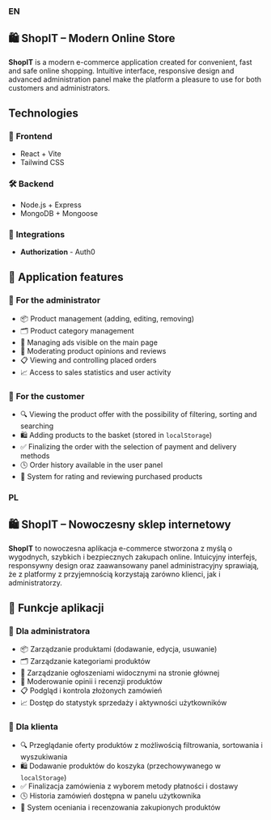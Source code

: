 ### EN
## 🛍️ ShopIT – Modern Online Store
**ShopIT** is a modern e-commerce application created for convenient, fast and safe online shopping. Intuitive interface, responsive design and advanced administration panel make the platform a pleasure to use for both customers and administrators.

## **Technologies**
### 🎨 **Frontend**
- React + Vite
- Tailwind CSS

### 🛠️ **Backend**
- Node.js + Express
- MongoDB + Mongoose

### 🔗 **Integrations**
- **Authorization** - Auth0

## 🔧 Application features

### 👤 **For the administrator**
* 📦 Product management (adding, editing, removing)
* 🗂️ Product category management
* 📢 Managing ads visible on the main page
* 💬 Moderating product opinions and reviews
* 📋 Viewing and controlling placed orders
* 📈 Access to sales statistics and user activity

### 🛒 **For the customer**
* 🔍 Viewing the product offer with the possibility of filtering, sorting and searching
* 🛍️ Adding products to the basket (stored in `localStorage`)
* ✅ Finalizing the order with the selection of payment and delivery methods
* 🕓 Order history available in the user panel
* 🌟 System for rating and reviewing purchased products

### PL
## 🛍️ ShopIT – Nowoczesny sklep internetowy
**ShopIT** to nowoczesna aplikacja e-commerce stworzona z myślą o wygodnych, szybkich i bezpiecznych zakupach online. Intuicyjny interfejs, responsywny design oraz zaawansowany panel administracyjny sprawiają, że z platformy z przyjemnością korzystają zarówno klienci, jak i administratorzy.

## 🔧 Funkcje aplikacji

### 👤 **Dla administratora**
* 📦 Zarządzanie produktami (dodawanie, edycja, usuwanie)
* 🗂️ Zarządzanie kategoriami produktów
* 📢 Zarządzanie ogłoszeniami widocznymi na stronie głównej
* 💬 Moderowanie opinii i recenzji produktów
* 📋 Podgląd i kontrola złożonych zamówień
* 📈 Dostęp do statystyk sprzedaży i aktywności użytkowników

### 🛒 **Dla klienta**
* 🔍 Przeglądanie oferty produktów z możliwością filtrowania, sortowania i wyszukiwania
* 🛍️ Dodawanie produktów do koszyka (przechowywanego w `localStorage`)
* ✅ Finalizacja zamówienia z wyborem metody płatności i dostawy
* 🕓 Historia zamówień dostępna w panelu użytkownika
* 🌟 System oceniania i recenzowania zakupionych produktów
